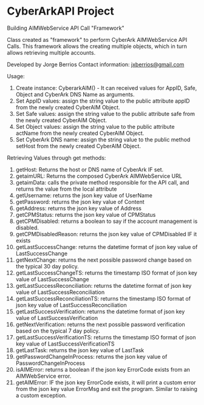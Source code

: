 # CyberArkAPI Project
Building AIMWebService API Call "Framework"

 Class created as "framework" to perform CyberArk AIMWebService API Calls. This framework allows the creating
 multiple objects, which in turn allows retrieving multiple accounts.

 Developed by Jorge Berrios 
   Contact information: <jxberrios@gmail.com>

 Usage:
   1. Create instance: CyberarkAIM() - It can received values for AppID, Safe, Object and CyberArk DNS Name as
       arguments.
   2. Set AppID values: assign the string value to the public attribute appID from the newly created
       CyberAIM Object.
   3. Set Safe values: assign the string value to the public attribute safe from the newly created
       CyberAIM Object.
   4. Set Object values: assign the string value to the public attribute actName from the newly created
       CyberAIM Object.
   5. Set CyberArk DNS name: assign the string value to the public method setHost from the newly created
       CyberAIM Object.

 Retrieving Values through get methods:
   1. getHost: Returns the host or DNS name of CyberArk IF set.
   2. getaimURL: Returns the composed CyberArk AIMWebService URL
   3. getaimData: calls the private method responsible for the API call, and returns the value from the local attribute
   4. getUsername: returns the json key value of UserName
   5. getPassword: returns the json key value of Content
   6. getAddress: returns the json key value of Address
   7. getCPMStatus: returns the json key value of CPMStatus
   8. getCPMDisabled: returns a boolean to say if the account management is disabled.
   9. getCPMDisabledReason: returns the json key value of CPMDisabled IF it exists
  10. getLastSuccessChange: returns the datetime format of json key value of LastSuccessChange
  11. getNextChange: returns the next possible password change based on the typical 30 day policy.
  12. getLastSuccessChangeTS: returns the timestamp ISO format of json key value of LastSuccessChange
  13. getLastSuccessReconciliation: returns the datetime format of json key value of LastSuccessReconciliation
  14. getLastSuccessReconciliationTS: returns the timestamp ISO format of json key value of LastSuccessReconciliation
  15. getLastSuccessVerification: returns the datetime format of json key value of LastSuccessVerification
  16. getNextVerification: returns the next possible password verification based on the typical 7 day policy.
  17. getLastSuccessVerificationTS: returns the timestamp ISO format of json key value of LastSuccessVerificationTS
  18. getLastTask: returns the json key value of LastTask
  19. getPasswordChangeInProcess: returns the json key value of PasswordChangeInProcess
  20. isAIMError: returns a boolean if the json key ErrorCode exists from an AIMWebService error.
  21. getAIMError: IF the json key ErrorCode exists, it will print a custom error from the json key value ErrorMsg
       and exit the program. Similar to raising a custom exception.
